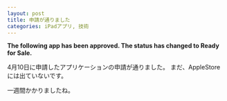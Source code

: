 ```yaml
---
layout: post
title: 申請が通りました
categories: iPadアプリ, 技術
---
```


**The following app has been approved. The status has changed to Ready for Sale.**


4月10日に申請したアプリケーションの申請が通りました。
まだ、AppleStoreには出ていないです。

一週間かかりましたね。

